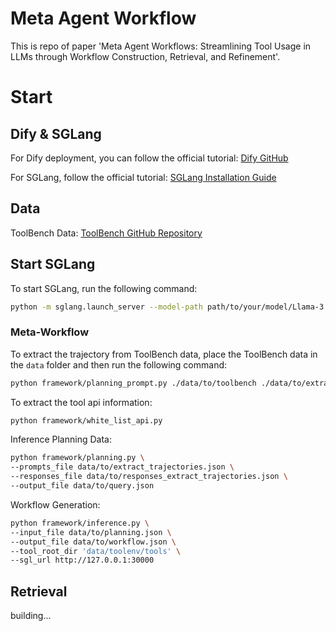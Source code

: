 # Meta Agent Workflow
This is repo of paper 'Meta Agent Workflows: Streamlining Tool Usage in LLMs through Workflow Construction, Retrieval, and Refinement'.

# Start

## Dify & SGLang

For Dify deployment, you can follow the official tutorial: [Dify GitHub](https://github.com/langgenius/dify)

For SGLang, follow the official tutorial: [SGLang Installation Guide](https://sgl-project.github.io/start/install.html)

## Data

ToolBench Data: [ToolBench GitHub Repository](https://github.com/OpenBMB/ToolBench?tab=readme-ov-file#data)

## Start SGLang

To start SGLang, run the following command:

```bash
python -m sglang.launch_server --model-path path/to/your/model/Llama-3.1-8B-Instruct --port 30000
```

### Meta-Workflow


To extract the trajectory from ToolBench data, place the ToolBench data in the `data` folder and then run the following command:

```bash
python framework/planning_prompt.py ./data/to/toolbench ./data/to/extract_trajectories.json
```


To extract the tool api information:
```bash
python framework/white_list_api.py
```

Inference Planning Data:

```bash
python framework/planning.py \
--prompts_file data/to/extract_trajectories.json \
--responses_file data/to/responses_extract_trajectories.json \
--output_file data/to/query.json
```

Workflow Generation:

```bash
python framework/inference.py \
--input_file data/to/planning.json \
--output_file data/to/workflow.json \
--tool_root_dir 'data/toolenv/tools' \
--sgl_url http://127.0.0.1:30000
```


## Retrieval

building...

